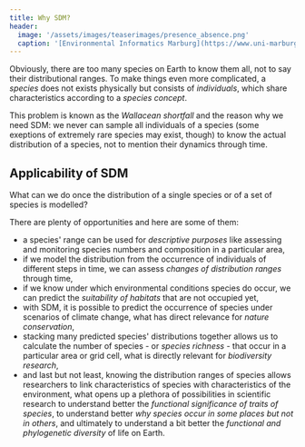 ```yaml
---
title: Why SDM?
header:
  image: '/assets/images/teaserimages/presence_absence.png'
  caption: '[Environmental Informatics Marburg](https://www.uni-marburg.de/en/fb19/disciplines/physisch/environmentalinformatics){:target="_blank"}'
---
```



Obviously, there are too many species on Earth to know them all, not to say their distributional ranges. 
To make things even more complicated, a _species_ does not exists physically but consists of _individuals_, which share characteristics according to a _species concept_.

This problem is known as the _Wallacean shortfall_ and the reason why we need SDM: we never can sample all individuals of a species (some exeptions of extremely rare species may exist, though) to know the actual distribution of a species, not to mention their dynamics through time. 



## Applicability of SDM

What can we do once the distribution of a single species or of a set of species is modelled?

There are plenty of opportunities and here are some of them:

* a species' range can be used for _descriptive purposes_ like assessing and monitoring species numbers and composition in a particular area,
* if we model the distribution from the occurrence of individuals of different steps in time, we can assess _changes of distribution ranges_ through time,
* if we know under which environmental conditions species do occur, we can predict the _suitability of habitats_ that are not occupied yet,
* with SDM, it is possible to predict the occurrence of species under scenarios of climate change, what has direct relevance for _nature conservation_,
* stacking many predicted species' distributions together allows us to calculate the number of species - or _species richness_ - that occur in a particular area or grid cell, what is directly relevant for _biodiversity research_, 
* and last but not least, knowing the distribution ranges of species allows researchers to link characteristics of species with characteristics of the environment, what opens up a plethora of possibilities in scientific research to understand better the _functional significance of traits of species_, to understand better _why species occur in some places but not in others_, and ultimately to understand a bit better the _functional and phylogenetic diversity_ of life on Earth.






<!--
## extend some day
-->
